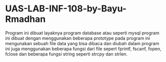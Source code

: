 # UAS-LAB-INF-108-by-Bayu-Rmadhan

Program ini dibuat layaknya program database atau seperti mysql
program ini dibuat dengan menggunakan beberapa prototype
pada program ini mengunakan sebuah file data yang bisa dibaca dan diubah
dalam program ini juga menggunakan beberapa fungsi dari file sepert
fprintf, fscanf, fopen, fclose dan beberapa fungsi string seperti
strcpy dan strlen.
